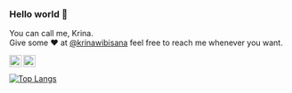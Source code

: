 ### Hello world 👋

You can call me, Krina.<br />
Give some ♥ at [@krinawibisana](https://instagram.com/krinawibisana/) feel free to reach me whenever you want.

[<img align="left" alt="Krina Wibisana | LinkedIn" width="22px" src="https://cdn.jsdelivr.net/npm/simple-icons@v3/icons/linkedin.svg" />][LinkedIn]
[<img align="left" alt="Krina Wibisana | Instagram" width="22px" src="https://cdn.jsdelivr.net/npm/simple-icons@v3/icons/instagram.svg" />][Instagram]
<br />
<br />
[![Top Langs](https://github-readme-stats.vercel.app/api/top-langs/?username=krnwbsn&layout=compact)](https://github.com/anuraghazra/github-readme-stats)

[LinkedIn]: https://www.linkedin.com/in/krina-wibisana-292277a8/
[Instagram]: https://www.instagram.com/krinawibisana/

<!-- ![krnwbsn's github stats](https://github-readme-stats.vercel.app/api?username=krnwbsn&hide=contribs,prs&show_icons=true&hide_border=true&title_color=000) -->
